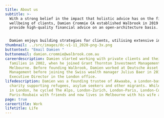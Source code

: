 ```yaml
---
title: About us
subtitle: >-
  With a strong belief in the impact that holistic advice has on the financial
  wellbeing of clients, Damien Crommie CA established Walbrook in 2019 to
  provide high-quality financial advice on an open-architecture basis.


  Damien enjoys building strategies for clients, utilising extensive investment, lending and wealth advisory experience gained in nearly twenty years working for local and global investment managers and banks.
thumbnail: ../src/images/dc-v1-11_2020-png-3x.png
buttontext: "Email Damien "
buttonemail: damien.crommie@walbrook.com.au
careerdescription: Damien started working with private clients and their
  families in 2002, when he joined Grant Thornton Investment Management in
  Melbourne. Before founding Walbrook, Damien worked at Deutsche Asset & Wealth
  Management before joining the Swiss wealth manager Julius Baer in 2015 as an
  Executive Director in the London office.
lifedescription: Damien was a founding trustee of Akwaaba, a London-based
  charity supporting refugees, asylum seekers and other migrants. While working
  in London, he cycled The Alps, London-Zurich, London-Paris, London-Cologne and
  Paris-Roubaix with friends and now lives in Melbourne with his wife and son.
page: true
careertitle: Work
lifetitle: Life
---
```

